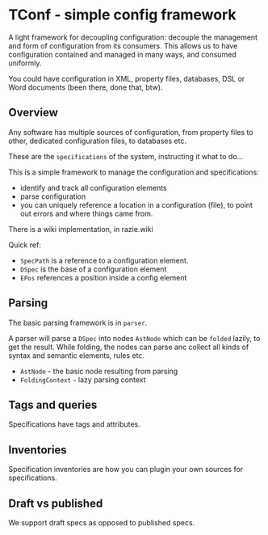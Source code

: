 # TConf - simple config framework

A light framework for decoupling configuration: decouple the management and form of configuration from its consumers.
 This allows us to have configuration contained and managed in many ways, and consumed uniformly.
 
You could have configuration in XML, property files, databases, DSL or Word documents (been there, done that, btw). 

## Overview

Any software has multiple sources of configuration, from property files 
to other, dedicated configuration files, to databases etc.

These are the `specifications` of the system, instructing it what to do...

This is a simple framework to manage the configuration and specifications:
- identify and track all configuration elements
- parse configuration
- you can uniquely reference a location in a configuration (file), 
to point out errors and where things came from.

There is a wiki implementation, in razie.wiki

Quick ref:
- `SpecPath` is a reference to a configuration element.
- `DSpec` is the base of a configuration element
- `EPos` references a position inside a config element

## Parsing

The basic parsing framework is in `parser`.

A parser will parse a `DSpec` into nodes `AstNode` which can be 
`folded` lazily, to get the result. While folding, the nodes can parse anc
collect all kinds of syntax and semantic elements, rules etc.

- `AstNode` - the basic node resulting from parsing
- `FoldingContext` - lazy parsing context

## Tags and queries

Specifications have tags and attributes.

## Inventories

Specification inventories are how you can plugin your own sources for specifications.

## Draft vs published

We support draft specs as opposed to published specs. 
